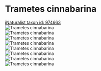 
Trametes cinnabarina
====================
  
[iNaturalist taxon id: 974663](https://www.inaturalist.org/taxa/974663)  
![Trametes cinnabarina](https://inaturalist-open-data.s3.amazonaws.com/photos/46653189/medium.jpeg)  
![Trametes cinnabarina](https://inaturalist-open-data.s3.amazonaws.com/photos/46653151/medium.jpeg)  
![Trametes cinnabarina](https://inaturalist-open-data.s3.amazonaws.com/photos/46653296/medium.jpeg)  
![Trametes cinnabarina](https://inaturalist-open-data.s3.amazonaws.com/photos/46653317/medium.jpeg)  
![Trametes cinnabarina](https://inaturalist-open-data.s3.amazonaws.com/photos/34500567/medium.jpeg)  
![Trametes cinnabarina](https://inaturalist-open-data.s3.amazonaws.com/photos/34500602/medium.jpeg)  
![Trametes cinnabarina](https://inaturalist-open-data.s3.amazonaws.com/photos/34500626/medium.jpeg)  
![Trametes cinnabarina](https://inaturalist-open-data.s3.amazonaws.com/photos/34500548/medium.jpeg)